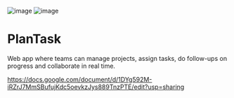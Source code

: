 ![image](https://github.com/user-attachments/assets/e9305267-383f-4241-ae30-2d28c7702c11)
![image](https://github.com/user-attachments/assets/67965073-4ad9-4d41-b4be-8f7485733695)


# PlanTask

Web app where teams can manage projects, assign tasks, do follow-ups on progress and collaborate in real time.


https://docs.google.com/document/d/1DYg592M-iRZrJ7MmSBufujKdc5oevkzJys889TnzPTE/edit?usp=sharing

